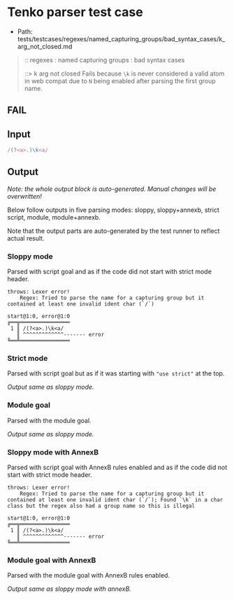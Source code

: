 # Tenko parser test case

- Path: tests/testcases/regexes/named_capturing_groups/bad_syntax_cases/k_arg_not_closed.md

> :: regexes : named capturing groups : bad syntax cases
>
> ::> k arg not closed
Fails because `\k` is never considered a valid atom in web compat due to `N` being enabled after parsing the first group name.

## FAIL

## Input

`````js
/(?<a>.)\k<a/
`````

## Output

_Note: the whole output block is auto-generated. Manual changes will be overwritten!_

Below follow outputs in five parsing modes: sloppy, sloppy+annexb, strict script, module, module+annexb.

Note that the output parts are auto-generated by the test runner to reflect actual result.

### Sloppy mode

Parsed with script goal and as if the code did not start with strict mode header.

`````
throws: Lexer error!
    Regex: Tried to parse the name for a capturing group but it contained at least one invalid ident char (`/`)

start@1:0, error@1:0
╔══╦════════════════
 1 ║ /(?<a>.)\k<a/
   ║ ^^^^^^^^^^^^^------- error
╚══╩════════════════

`````

### Strict mode

Parsed with script goal but as if it was starting with `"use strict"` at the top.

_Output same as sloppy mode._

### Module goal

Parsed with the module goal.

_Output same as sloppy mode._

### Sloppy mode with AnnexB

Parsed with script goal with AnnexB rules enabled and as if the code did not start with strict mode header.

`````
throws: Lexer error!
    Regex: Tried to parse the name for a capturing group but it contained at least one invalid ident char (`/`); Found `\k` in a char class but the regex also had a group name so this is illegal

start@1:0, error@1:0
╔══╦════════════════
 1 ║ /(?<a>.)\k<a/
   ║ ^^^^^^^^^^^^^------- error
╚══╩════════════════

`````

### Module goal with AnnexB

Parsed with the module goal with AnnexB rules enabled.

_Output same as sloppy mode with annexB._

